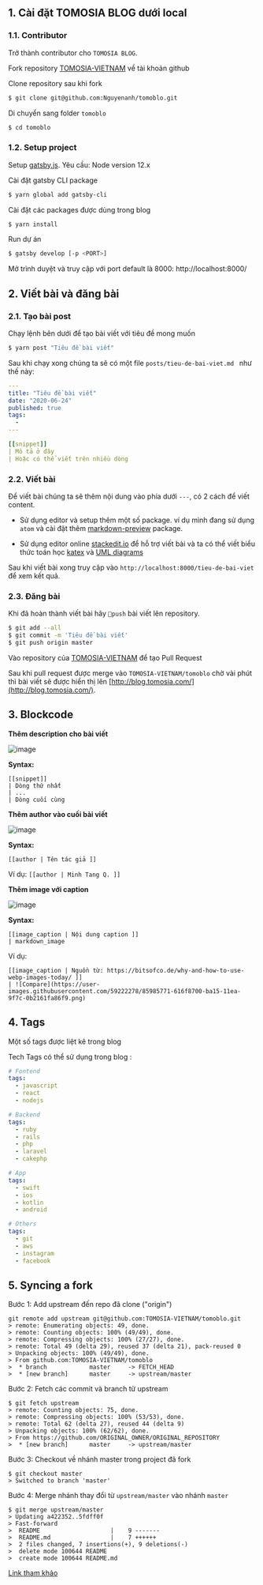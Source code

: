 ## 1. Cài đặt TOMOSIA BLOG dưới local

### 1.1. Contributor

Trở thành contributor cho `TOMOSIA BLOG`.

Fork repository [TOMOSIA-VIETNAM](https://github.com/TOMOSIA-VIETNAM/tomoblo) về tài khoản github

Clone repository sau khi fork

```bash
$ git clone git@github.com:Nguyenanh/tomoblo.git
```

Di chuyển sang folder `tomoblo`

```bash
$ cd tomoblo
```

### 1.2. Setup project

Setup [gatsby.js](https://www.gatsbyjs.org/). Yêu cầu: Node version 12.x

Cài đặt gatsby CLI package
```bash
$ yarn global add gatsby-cli
```

Cài đặt các packages được dùng trong blog

```bash
$ yarn install
```

Run dự án

```bash
$ gatsby develop [-p <PORT>]
```

Mở trình duyệt và truy cập với port default là 8000: http://localhost:8000/

## 2. Viết bài và đăng bài

### 2.1. Tạo bài post

Chạy lệnh bên dưới để tạo bài viết với tiêu đề mong muốn
```bash
$ yarn post "Tiêu đề bài viết"
```

Sau khi chạy xong chúng ta sẽ có một file `posts/tieu-de-bai-viet.md
` như thế này:

```yaml
---
title: "Tiêu đề bài viết"
date: "2020-06-24"
published: true
tags:
  -
---

[[snippet]]
| Mô tả ở đây
| Hoặc có thể viết trên nhiều dòng
```

### 2.2. Viết bài

Để viết bài chúng ta sẽ thêm nội dung vào phía dưới `---`, có 2 cách để viết content.

+ Sử dụng editor và setup thêm một số package. ví dụ mình đang sử dụng `atom` và cài đặt thêm  [markdown-preview](https://atom.io/packages/markdown-preview) package.

+ Sử dụng editor online [stackedit.io](https://stackedit.io/app)
để hỗ trợ viết bài và ta có thể viết biểu thức toán học  [katex](https://katex.org/) và [UML diagrams](https://mermaidjs.github.io/)

Sau khi viết bài xong truy cập vào `http://localhost:8000/tieu-de-bai-viet` để xem kết quả.

### 2.3. Đăng bài

Khi đã hoàn thành viết bài hãy `push` bài viết lên repository.
```bash
$ git add --all
$ git commit -m 'Tiêu đề bài viết'
$ git push origin master
```

Vào repository của [TOMOSIA-VIETNAM](https://github.com/TOMOSIA-VIETNAM/tomoblo) để tạo Pull Request

Sau khi pull request được merge vào `TOMOSIA-VIETNAM/tomoblo` chờ vài phút thì bài viết sẽ được hiển thị lên [http://blog.tomosia.com/](http://blog.tomosia.com/).

## 3. Blockcode

**Thêm description cho bài viết**

![image](https://user-images.githubusercontent.com/59222278/91420858-6919a380-e87f-11ea-8fe4-d3cdbc81ad42.png)

**Syntax:**

```
[[snippet]]
| Dòng thứ nhất
| ...
| Dòng cuối cùng
```

**Thêm author vào cuối bài viết**

![image](https://user-images.githubusercontent.com/59222278/91420710-3f607c80-e87f-11ea-99f0-2cce9740ff31.png)

**Syntax:**
```
[[author | Tên tác giả ]]

```

Ví dụ: `[[author | Minh Tang Q. ]]`

**Thêm image với caption**

![image](https://user-images.githubusercontent.com/59222278/91420581-1b9d3680-e87f-11ea-85e1-5fd5613fc8a5.png)

**Syntax:**
```
[[image_caption | Nội dung caption ]]
| markdown_image

```

Ví dụ:

```
[[image_caption | Nguồn từ: https://bitsofco.de/why-and-how-to-use-webp-images-today/ ]]
| ![Compare](https://user-images.githubusercontent.com/59222278/85985771-616f8700-ba15-11ea-9f7c-0b2161fa86f9.png)
```

## 4. Tags

Một số tags được liệt kê trong blog

Tech Tags có thể sử dụng trong blog :

```yaml
# Fontend
tags:
  - javascript
  - react
  - nodejs

# Backend
tags:
  - ruby
  - rails
  - php
  - laravel
  - cakephp

# App
tags:
  - swift
  - ios
  - kotlin
  - android

# Others
tags:
  - git
  - aws
  - instagram
  - facebook
```

## 5. Syncing a fork

Bước 1: Add upstream đến repo đã clone ("origin")

```
git remote add upstream git@github.com:TOMOSIA-VIETNAM/tomoblo.git
> remote: Enumerating objects: 49, done.
> remote: Counting objects: 100% (49/49), done.
> remote: Compressing objects: 100% (27/27), done.
> remote: Total 49 (delta 29), reused 37 (delta 21), pack-reused 0
> Unpacking objects: 100% (49/49), done.
> From github.com:TOMOSIA-VIETNAM/tomoblo
>  * branch            master     -> FETCH_HEAD
>  * [new branch]      master     -> upstream/master
```

Bước 2: Fetch các commit và branch từ upstream

```
$ git fetch upstream
> remote: Counting objects: 75, done.
> remote: Compressing objects: 100% (53/53), done.
> remote: Total 62 (delta 27), reused 44 (delta 9)
> Unpacking objects: 100% (62/62), done.
> From https://github.com/ORIGINAL_OWNER/ORIGINAL_REPOSITORY
>  * [new branch]      master     -> upstream/master
```

Bước 3: Checkout về nhánh master trong project đã fork

```
$ git checkout master
> Switched to branch 'master'
```

Bước 4: Merge nhánh thay đổi từ `upstream/master` vào nhánh `master`

```
$ git merge upstream/master
> Updating a422352..5fdff0f
> Fast-forward
>  README                    |    9 -------
>  README.md                 |    7 ++++++
>  2 files changed, 7 insertions(+), 9 deletions(-)
>  delete mode 100644 README
>  create mode 100644 README.md
```

[Link tham khảo](https://docs.github.com/en/github/collaborating-with-issues-and-pull-requests/syncing-a-fork)
